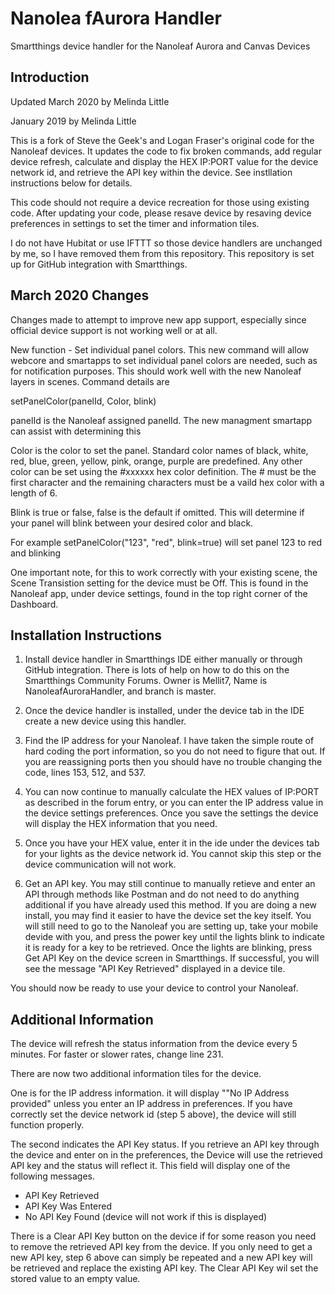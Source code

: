 # Nanolea fAurora Handler
Smartthings device handler for the Nanoleaf Aurora and Canvas Devices

## Introduction

Updated March 2020 by Melinda Little

January 2019 by Melinda Little

This is a fork of Steve the Geek's and Logan Fraser's original code for the Nanoleaf devices.  It updates the code to fix broken commands, add regular device refresh, calculate and display the HEX IP:PORT value for the device network id, and retrieve the API key within the device.  See instllation instructions below for details.

This code should not require a device recreation for those using existing code. After updating your code, please resave device by resaving device preferences in settings to set the timer and information tiles.

I do not have Hubitat or use IFTTT so those device handlers are unchanged by me, so I have removed them from this repository.  This repository is set up for GitHub integration with Smartthings.

## March 2020 Changes

Changes made to attempt to improve new app support, especially since official device support is not working well or at all.

New function - Set individual panel colors.  This new command will allow webcore and smartapps to set individual panel colors are needed, such as for notification purposes.  This should work well with the new Nanoleaf layers in scenes.  Command details are

   setPanelColor(panelId, Color, blink)
   
panelId is the Nanoleaf assigned panelId.  The new managment smartapp can assist with determining this

Color is the color to set the panel.  Standard color names of black, white, red, blue, green, yellow, pink, orange, purple are predefined.  Any other color can be set using the #xxxxxx hex color definition.  The # must be the first character and the remaining characters must be a vaild hex color with a length of 6.

Blink is true or false, false is the default if omitted.  This will determine if your panel will blink between your desired color and black.
   
For example setPanelColor("123", "red", blink=true) will set panel 123 to red and blinking 
   
   One important note, for this to work correctly with your existing scene, the Scene Transistion setting for the device must be Off. This is found in the Nanoleaf app, under device settings, found in the top right corner of the Dashboard.


## Installation Instructions

1.  Install device handler in Smartthings IDE either manually or through GitHub integration.  There is lots of help on how to do this on the Smartthings Community Forums.  Owner is Mellit7, Name is NanoleafAuroraHandler, and branch is master.

2.  Once the device handler is installed, under the device tab in the IDE create a new device using this handler.

3.  Find the IP address for your Nanoleaf.  I have taken the simple route of hard coding the port information, so you do not need to figure that out.  If you are reassigning ports then you should have no trouble changing the code, lines 153, 512, and 537.

4.  You can now continue to manually calculate the HEX values of IP:PORT as described in the forum entry, or you can enter the IP address value in the device settings preferences.  Once you save the settings the device will display the HEX information that you need.

5.  Once you have your HEX value, enter it in the ide under the devices tab for your lights as the device network id.  You cannot skip this step or the device communication will not work.

6.  Get an API key.  You may still continue to manually retieve and enter an API through methods like Postman and do not need to do anything additional if you have already used this method.  If you are doing a new install, you may find it easier to have the device set the key itself.  You will still need to go to the Nanoleaf you are setting up, take your mobile devide with you, and press the power key until the lights blink to indicate it is ready for a key to be retrieved.  Once the lights are blinking, press Get API Key on the device screen in Smartthings.  If successful, you will see the message "API Key Retrieved" displayed in a device tile.

You should now be ready to use your device to control your Nanoleaf.

## Additional Information

The device will refresh the status information from the device every 5 minutes.  For faster or slower rates, change line 231.

There are now two additional information tiles for the device.  

One is for the IP address information.  it will display ""No IP Address provided" unless you enter an IP address in preferences.  If you have correctly set the device network id (step 5 above), the device will still function properly.

The second indicates the API Key status.  If you retrieve an API key through the device and enter on in the preferences, the Device will use the retrieved API key and the status will reflect it.  This field will display one of the following messages.
- API Key Retrieved
- API Key Was Entered
- No API Key Found   (device will not work if this is displayed)

There is a Clear API Key button on the device if for some reason you need to remove the retrieved API key from the device.  If you only need to get a new API key, step 6 above can simply be repeated and a new API key will be retrieved and replace the existing API key.  The Clear API Key wil set the stored value to an empty value.



